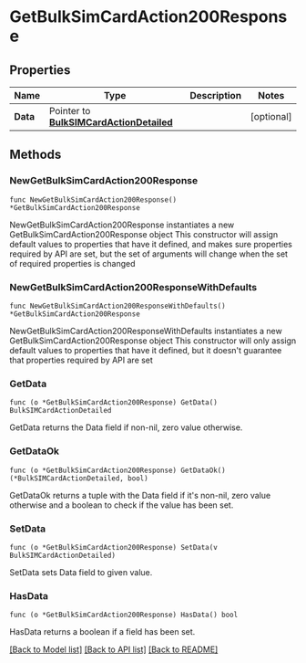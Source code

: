 # GetBulkSimCardAction200Response

## Properties

Name | Type | Description | Notes
------------ | ------------- | ------------- | -------------
**Data** | Pointer to [**BulkSIMCardActionDetailed**](BulkSIMCardActionDetailed.md) |  | [optional] 

## Methods

### NewGetBulkSimCardAction200Response

`func NewGetBulkSimCardAction200Response() *GetBulkSimCardAction200Response`

NewGetBulkSimCardAction200Response instantiates a new GetBulkSimCardAction200Response object
This constructor will assign default values to properties that have it defined,
and makes sure properties required by API are set, but the set of arguments
will change when the set of required properties is changed

### NewGetBulkSimCardAction200ResponseWithDefaults

`func NewGetBulkSimCardAction200ResponseWithDefaults() *GetBulkSimCardAction200Response`

NewGetBulkSimCardAction200ResponseWithDefaults instantiates a new GetBulkSimCardAction200Response object
This constructor will only assign default values to properties that have it defined,
but it doesn't guarantee that properties required by API are set

### GetData

`func (o *GetBulkSimCardAction200Response) GetData() BulkSIMCardActionDetailed`

GetData returns the Data field if non-nil, zero value otherwise.

### GetDataOk

`func (o *GetBulkSimCardAction200Response) GetDataOk() (*BulkSIMCardActionDetailed, bool)`

GetDataOk returns a tuple with the Data field if it's non-nil, zero value otherwise
and a boolean to check if the value has been set.

### SetData

`func (o *GetBulkSimCardAction200Response) SetData(v BulkSIMCardActionDetailed)`

SetData sets Data field to given value.

### HasData

`func (o *GetBulkSimCardAction200Response) HasData() bool`

HasData returns a boolean if a field has been set.


[[Back to Model list]](../README.md#documentation-for-models) [[Back to API list]](../README.md#documentation-for-api-endpoints) [[Back to README]](../README.md)


